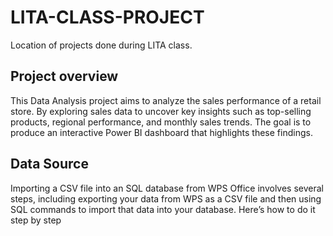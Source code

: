 # LITA-CLASS-PROJECT
Location of projects done during LITA class.

## Project overview

This Data Analysis project aims to analyze the sales performance of a retail store. 
By exploring sales data to uncover key insights such as top-selling products, regional 
performance, and monthly sales trends. The goal is to produce an interactive Power BI 
dashboard that highlights these findings.

## Data Source
Importing a CSV file into an SQL database from WPS Office involves several steps, including exporting your data from WPS as a CSV file and then using SQL commands to import that data into your database. Here’s how to do it step by step
